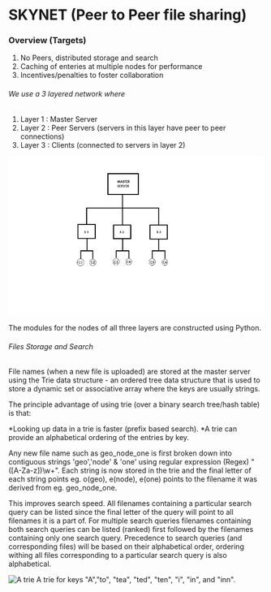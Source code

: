 # SKYNET (Peer to Peer file sharing)
### Overview (Targets)
1. No Peers, distributed storage and search
2. Caching of enteries at multiple nodes for performance
3. Incentives/penalties to foster collaboration 

###### We use a 3 layered network where

1. Layer 1 : Master Server
2. Layer 2 : Peer Servers (servers in this layer have peer to peer connections)
3. Layer 3 : Clients (connected to servers in layer 2)

![Network Structure](https://github.com/Pratyush380/skynet/blob/master/project_network.jpg)

The modules for the nodes of all three layers are constructed using Python. 

###### Files Storage and Search

File names (when a new file is uploaded) are stored at the master server using the Trie data structure - an ordered tree data structure that is used to store a dynamic set or associative array where the keys are usually strings. 

The principle advantage of using trie (over a binary search tree/hash table) is that:

*Looking up data in a trie is faster (prefix based search).
*A trie can provide an alphabetical ordering of the entries by key.

Any new file name such as geo_node_one is first broken down into contiguous strings 'geo','node' & 'one' using regular expression (Regex) "([A-Za-z])\w+". Each string is now stored in the trie and the final letter of each string points eg. o(geo), e(node), e(one) points to the filename it was derived from eg. geo_node_one. 

This improves search speed. All filenames containing a particular search query can be listed since the final letter of the query will point to all filenames it is a part of. For multiple search queries filenames containing both search queries can be listed (ranked) first followed by the filenames containing only one search query. Precedence to search queries (and corresponding files) will be based on their alphabetical order, ordering withing all files corresponding to a particular search query is also alphabetical.  

![A trie](https://en.wikipedia.org/wiki/Trie#/media/File:Trie_example.svg)
A trie for keys "A","to", "tea", "ted", "ten", "i", "in", and "inn".

